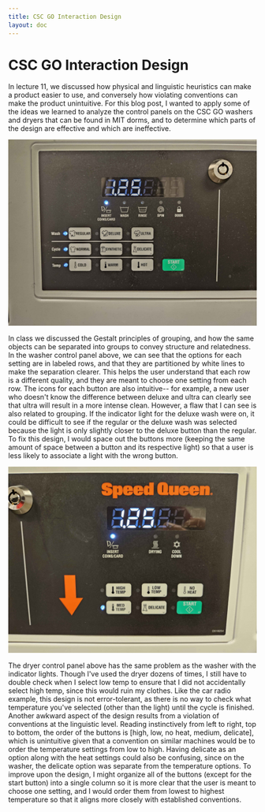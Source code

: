 ```yaml
---
title: CSC GO Interaction Design
layout: doc
---
```


# CSC GO Interaction Design

In lecture 11, we discussed how physical and linguistic heuristics can make a product easier to use, and conversely how violating conventions can make the product unintuitive. For this blog post, I wanted to apply some of the ideas we learned to analyze the control panels on the CSC GO washers and dryers that can be found in MIT dorms, and to determine which parts of the design are effective and which are ineffective.

![CSC GO Washer](/../assets/images/washer.jpg)

In class we discussed the Gestalt principles of grouping, and how the same objects can be separated into groups to convey structure and relatedness. In the washer control panel above, we can see that the options for each setting are in labeled rows, and that they are partitioned by white lines to make the separation clearer. This helps the user understand that each row is a different quality, and they are meant to choose one setting from each row. The icons for each button are also intuitive-- for example, a new user who doesn't know the difference between deluxe and ultra can clearly see that ultra will result in a more intense clean. However, a flaw that I can see is also related to grouping. If the indicator light for the deluxe wash were on, it could be difficult to see if the regular or the deluxe wash was selected because the light is only slightly closer to the deluxe button than the regular. To fix this design, I would space out the buttons more (keeping the same amount of space between a button and its respective light) so that a user is less likely to associate a light with the wrong button.

![CSC GO Dryer](/../assets/images/dryer.jpg)

The dryer control panel above has the same problem as the washer with the indicator lights. Though I've used the dryer dozens of times, I still have to double check when I select low temp to ensure that I did not accidentally select high temp, since this would ruin my clothes. Like the car radio example, this design is not error-tolerant, as there is no way to check what temperature you've selected (other than the light) until the cycle is finished. Another awkward aspect of the design results from a violation of conventions at the linguistic level. Reading instinctively from left to right, top to bottom, the order of the buttons is [high, low, no heat, medium, delicate], which is unintuitive given that a convention on similar machines would be to order the temperature settings from low to high. Having delicate as an option along with the heat settings could also be confusing, since on the washer, the delicate option was separate from the temperature options. To improve upon the design, I might organize all of the buttons (except for the start button) into a single column so it is more clear that the user is meant to choose one setting, and I would order them from lowest to highest temperature so that it aligns more closely with established conventions.

